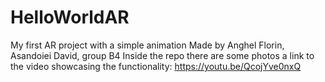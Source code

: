 # HelloWorldAR
My first AR project with a simple animation
Made by Anghel Florin, Asandoiei David, group B4
Inside the repo there are some photos
a link to the video showcasing the functionality: https://youtu.be/QcojYve0nxQ
